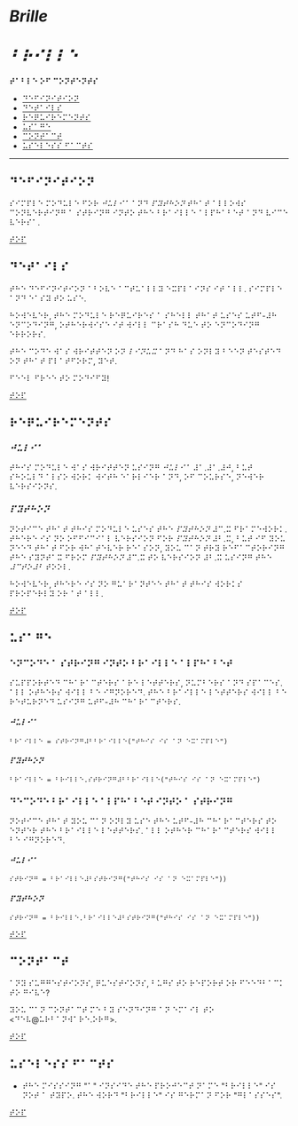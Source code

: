 # *Brille*
# *⠃⠗⠊⠇⠇⠑*

**⠞⠁⠃⠇⠑ ⠕⠋ ⠉⠕⠝⠞⠑⠝⠞⠎**
* [⠙⠑⠋⠊⠝⠊⠞⠊⠕⠝](#⠙⠑⠋⠊⠝⠊⠞⠊⠕⠝)
* [⠙⠑⠞⠁⠊⠇⠎](#⠙⠑⠞⠁⠊⠇⠎)
* [⠗⠑⠟⠥⠊⠗⠑⠍⠑⠝⠞⠎](#⠗⠑⠟⠥⠊⠗⠑⠍⠑⠝⠞⠎)
* [⠥⠎⠁⠛⠑](#⠥⠎⠁⠛⠑)
* [⠉⠕⠝⠞⠁⠉⠞](#⠉⠕⠝⠞⠁⠉⠞)
* [⠥⠎⠑⠇⠑⠎⠎ ⠋⠁⠉⠞⠎](#⠥⠎⠑⠇⠑⠎⠎-⠋⠁⠉⠞⠎)

----

## ⠙⠑⠋⠊⠝⠊⠞⠊⠕⠝

⠎⠊⠍⠏⠇⠑ ⠍⠕⠙⠥⠇⠑ ⠋⠕⠗ *⠚⠥⠇⠊⠁* ⠁⠝⠙ *⠏⠽⠞⠓⠕⠝* ⠞⠓⠁⠞ ⠁⠇⠇⠕⠺⠎ ⠉⠕⠝⠧⠑⠗⠞⠊⠝⠛ ⠁ ⠎⠞⠗⠊⠝⠛ ⠊⠝⠞⠕ ⠞⠓⠑ ⠃⠗⠁⠊⠇⠇⠑ ⠁⠇⠏⠓⠁⠃⠑⠞ ⠁⠝⠙ ⠧⠊⠉⠑ ⠧⠑⠗⠎⠁.

[⠞⠕⠏](#brille)

## ⠙⠑⠞⠁⠊⠇⠎

⠞⠓⠑ ⠙⠑⠋⠊⠝⠊⠞⠊⠕⠝ ⠁⠃⠕⠧⠑ ⠁⠉⠞⠥⠁⠇⠇⠽ ⠑⠭⠏⠇⠁⠊⠝⠎ ⠊⠞ ⠁⠇⠇. ⠎⠊⠍⠏⠇⠑ ⠁⠝⠙ ⠑⠁⠎⠽ ⠞⠕ ⠥⠎⠑.

⠓⠕⠺⠑⠧⠑⠗, ⠞⠓⠑ ⠍⠕⠙⠥⠇⠑ ⠗⠑⠟⠥⠊⠗⠑⠎ ⠁ ⠎⠓⠑⠇⠇ ⠞⠓⠁⠞ ⠥⠎⠑⠎ ⠥⠞⠋-⠼⠓ ⠑⠝⠉⠕⠙⠊⠝⠛, ⠕⠞⠓⠑⠗⠺⠊⠎⠑ ⠊⠞ ⠺⠊⠇⠇ ⠉⠗⠁⠎⠓ ⠙⠥⠑ ⠞⠕ ⠑⠝⠉⠕⠙⠊⠝⠛ ⠑⠗⠗⠕⠗⠎.

⠞⠓⠑ ⠉⠕⠙⠑ ⠺⠁⠎ ⠺⠗⠊⠞⠞⠑⠝ ⠕⠝ *⠇⠊⠝⠥⠭* ⠁⠝⠙ ⠓⠁⠎ ⠕⠝⠇⠽ ⠃⠑⠑⠝ ⠞⠑⠎⠞⠑⠙ ⠕⠝ ⠞⠓⠁⠞ ⠏⠇⠁⠞⠋⠕⠗⠍, ⠽⠑⠞.

⠋⠑⠑⠇ ⠋⠗⠑⠑ ⠞⠕ ⠍⠕⠙⠊⠋⠽!

[⠞⠕⠏](#brille)

## ⠗⠑⠟⠥⠊⠗⠑⠍⠑⠝⠞⠎

### *⠚⠥⠇⠊⠁*

⠞⠓⠊⠎ ⠍⠕⠙⠥⠇⠑ ⠺⠁⠎ ⠺⠗⠊⠞⠞⠑⠝ ⠥⠎⠊⠝⠛ *⠚⠥⠇⠊⠁* ⠼⠁.⠼⠁.⠼⠚, ⠃⠥⠞ ⠎⠓⠕⠥⠇⠙ ⠁⠇⠎⠕ ⠺⠕⠗⠅ ⠺⠊⠞⠓ ⠑⠁⠗⠇⠊⠑⠗ ⠁⠝⠙, ⠕⠋ ⠉⠕⠥⠗⠎⠑, ⠝⠑⠺⠑⠗ ⠧⠑⠗⠎⠊⠕⠝⠎.

### *⠏⠽⠞⠓⠕⠝*

⠝⠕⠞⠊⠉⠑ ⠞⠓⠁⠞ ⠞⠓⠊⠎ ⠍⠕⠙⠥⠇⠑ ⠥⠎⠑⠎ ⠞⠓⠑ *⠏⠽⠞⠓⠕⠝* ⠼⠉.⠭ ⠋⠗⠁⠍⠑⠺⠕⠗⠅. ⠞⠓⠑⠗⠑ ⠊⠎ ⠝⠕ ⠕⠋⠋⠊⠉⠊⠁⠇ ⠧⠑⠗⠎⠊⠕⠝ ⠋⠕⠗ *⠏⠽⠞⠓⠕⠝* ⠼⠃.⠭, ⠃⠥⠞ ⠊⠋ ⠽⠕⠥ ⠝⠑⠑⠙ ⠞⠓⠁⠞ ⠋⠕⠗ ⠺⠓⠁⠞⠑⠧⠑⠗ ⠗⠑⠁⠎⠕⠝, ⠽⠕⠥ ⠉⠁⠝ ⠞⠗⠽ ⠗⠑⠋⠁⠉⠞⠕⠗⠊⠝⠛ ⠞⠓⠑ ⠎⠽⠝⠞⠁⠭ ⠋⠗⠕⠍ *⠏⠽⠞⠓⠕⠝* ⠼⠉.⠭ ⠞⠕ ⠧⠑⠗⠎⠊⠕⠝ ⠼⠃.⠭ ⠥⠎⠊⠝⠛ ⠞⠓⠑ *⠼⠉⠞⠕⠼⠃* ⠞⠕⠕⠇.

⠓⠕⠺⠑⠧⠑⠗, ⠞⠓⠑⠗⠑ ⠊⠎ ⠝⠕ ⠛⠥⠁⠗⠁⠝⠞⠑⠑ ⠞⠓⠁⠞ ⠞⠓⠊⠎ ⠺⠕⠗⠅⠎ ⠏⠗⠕⠏⠑⠗⠇⠽ ⠕⠗ ⠁⠞ ⠁⠇⠇.

[⠞⠕⠏](#brille)

## ⠥⠎⠁⠛⠑

### ⠑⠝⠉⠕⠙⠑ ⠁ ⠎⠞⠗⠊⠝⠛ ⠊⠝⠞⠕ ⠃⠗⠁⠊⠇⠇⠑ ⠁⠇⠏⠓⠁⠃⠑⠞

⠎⠥⠏⠏⠕⠗⠞⠑⠙ ⠉⠓⠁⠗⠁⠉⠞⠑⠗⠎ ⠁⠗⠑ ⠇⠑⠞⠞⠑⠗⠎, ⠝⠥⠍⠃⠑⠗⠎ ⠁⠝⠙ ⠎⠏⠁⠉⠑⠎. ⠁⠇⠇ ⠕⠞⠓⠑⠗⠎ ⠺⠊⠇⠇ ⠃⠑ ⠊⠛⠝⠕⠗⠑⠙. ⠞⠓⠑ ⠃⠗⠁⠊⠇⠇⠑ ⠇⠑⠞⠞⠑⠗⠎ ⠺⠊⠇⠇ ⠃⠑ ⠗⠑⠞⠥⠗⠝⠑⠙ ⠥⠎⠊⠝⠛ ⠥⠞⠋-⠼⠓ ⠉⠓⠁⠗⠁⠉⠞⠑⠗⠎.

#### *⠚⠥⠇⠊⠁*

```⠚⠥⠇⠊⠁
⠃⠗⠁⠊⠇⠇⠑ = ⠎⠞⠗⠊⠝⠛⠼⠃⠃⠗⠁⠊⠇⠇⠑("⠞⠓⠊⠎ ⠊⠎ ⠁⠝ ⠑⠭⠁⠍⠏⠇⠑")
```

#### *⠏⠽⠞⠓⠕⠝*

```⠏⠽⠞⠓⠕⠝
⠃⠗⠁⠊⠇⠇⠑ = ⠃⠗⠊⠇⠇⠑.⠎⠞⠗⠊⠝⠛⠼⠃⠃⠗⠁⠊⠇⠇⠑("⠞⠓⠊⠎ ⠊⠎ ⠁⠝ ⠑⠭⠁⠍⠏⠇⠑")
```

### ⠙⠑⠉⠕⠙⠑ ⠃⠗⠁⠊⠇⠇⠑ ⠁⠇⠏⠓⠁⠃⠑⠞ ⠊⠝⠞⠕ ⠁ ⠎⠞⠗⠊⠝⠛

⠝⠕⠞⠊⠉⠑ ⠞⠓⠁⠞ ⠽⠕⠥ ⠉⠁⠝ ⠕⠝⠇⠽ ⠥⠎⠑ ⠞⠓⠑ ⠥⠞⠋-⠼⠓ ⠉⠓⠁⠗⠁⠉⠞⠑⠗⠎ ⠞⠕ ⠑⠝⠞⠑⠗ ⠞⠓⠑ ⠃⠗⠁⠊⠇⠇⠑ ⠇⠑⠞⠞⠑⠗⠎. ⠁⠇⠇ ⠕⠞⠓⠑⠗ ⠉⠓⠁⠗⠁⠉⠞⠑⠗⠎ ⠺⠊⠇⠇ ⠃⠑ ⠊⠛⠝⠕⠗⠑⠙.

#### *⠚⠥⠇⠊⠁*

```⠚⠥⠇⠊⠁
⠎⠞⠗⠊⠝⠛ = ⠃⠗⠁⠊⠇⠇⠑⠼⠃⠎⠞⠗⠊⠝⠛("⠞⠓⠊⠎ ⠊⠎ ⠁⠝ ⠑⠭⠁⠍⠏⠇⠑"))
```

#### *⠏⠽⠞⠓⠕⠝*

```⠏⠽⠞⠓⠕⠝
⠎⠞⠗⠊⠝⠛ = ⠃⠗⠊⠇⠇⠑.⠃⠗⠁⠊⠇⠇⠑⠼⠃⠎⠞⠗⠊⠝⠛("⠞⠓⠊⠎ ⠊⠎ ⠁⠝ ⠑⠭⠁⠍⠏⠇⠑"))
```

[⠞⠕⠏](#brille)

## ⠉⠕⠝⠞⠁⠉⠞

⠁⠝⠽ ⠎⠥⠛⠛⠑⠎⠞⠊⠕⠝⠎, ⠟⠥⠑⠎⠞⠊⠕⠝⠎, ⠃⠥⠛⠎ ⠞⠕ ⠗⠑⠏⠕⠗⠞ ⠕⠗ ⠋⠑⠑⠙⠃⠁⠉⠅ ⠞⠕ ⠛⠊⠧⠑?

⠽⠕⠥ ⠉⠁⠝ ⠉⠕⠝⠞⠁⠉⠞ ⠍⠑ ⠃⠽ ⠎⠑⠝⠙⠊⠝⠛ ⠁⠝ ⠑⠍⠁⠊⠇ ⠞⠕ <⠙⠑⠧@⠥⠗⠃⠁⠝⠺⠁⠗⠑.⠕⠗⠛>.

[⠞⠕⠏](#brille)

## ⠥⠎⠑⠇⠑⠎⠎ ⠋⠁⠉⠞⠎

* ⠞⠓⠑ ⠍⠊⠎⠎⠊⠝⠛ "⠁" ⠊⠝⠎⠊⠙⠑ ⠞⠓⠑ ⠏⠗⠕⠚⠑⠉⠞ ⠝⠁⠍⠑ "⠃⠗⠊⠇⠇⠑" ⠊⠎ ⠝⠕⠞ ⠁ ⠞⠽⠏⠕. ⠞⠓⠑ ⠺⠕⠗⠙ "⠃⠗⠊⠇⠇⠑" ⠊⠎ ⠛⠑⠗⠍⠁⠝ ⠋⠕⠗ "⠛⠇⠁⠎⠎⠑⠎".

[⠞⠕⠏](#brille)
